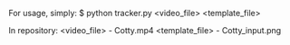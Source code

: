 For usage, simply:
$ python tracker.py <video_file> <template_file>

In repository:
<video_file> - Cotty.mp4
<template_file> - Cotty_input.png
